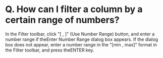 # Q. How can I filter a column by a certain range of numbers?

In the Filter toolbar, click "\[ , \]" (Use Number Range) button, and enter a number range if theEnter Number Range dialog box appears. If the dialog box does not appear, enter a number range in the "\[min , max\]" format in the Filter toolbar, and press theENTER key.
